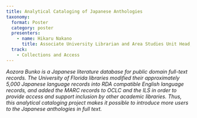 ```yaml
---
title: Analytical Cataloging of Japanese Anthologies
taxonomy:
  format: Poster
  category: poster
  presenters:
    - name: Hikaru Nakano       
      title: Associate University Librarian and Area Studies Unit Head, University of Florida
  track:
    - Collections and Access
---
```

_Aozora Bunko is a Japanese literature database for public domain full-text records. The University of Florida libraries modified their approximately 5,000 Japanese language records into RDA compatible English language records, and added the MARC records to OCLC and the ILS in order to provide access and support inclusion by other academic libraries. Thus, this analytical cataloging project makes it possible to introduce more users to the Japanese anthologies in full text._